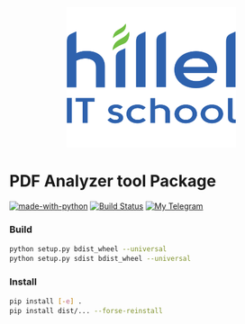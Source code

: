 <p align="center">
  <img src="https://github.com/AH0HIM/doc_analyzer_package/blob/master/logo/hillel_logo.png" 
        width="300" 
        height="250"
  />
</p>


# PDF Analyzer tool Package

[![made-with-python](https://img.shields.io/badge/Made%20with-Python-1f425f.svg)](https://www.python.org/)
[![Build Status](https://github.com/cheind/py-motmetrics/actions/workflows/python-package.yml/badge.svg)](https://github.com/cheind/py-motmetrics/actions/workflows/python-package.yml)
[![My Telegram](https://img.shields.io/badge/%20%20My%20Telegram-2ba2d9.svg)](https://t.me/b3yond3r)



### Build

```bash
python setup.py bdist_wheel --universal
python setup.py sdist bdist_wheel --universal
```

### Install

```bash
pip install [-e] .
pip install dist/... --forse-reinstall
```
